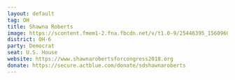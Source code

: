 ```yaml
---
layout: default
tag: OH
title: Shawna Roberts
image: https://scontent.fmem1-2.fna.fbcdn.net/v/t1.0-9/25446395_156096045012769_1403511931744766371_n.jpg?_nc_cat=0&oh=33e3d5b7908ad7504f68b0870b702dcb&oe=5C3610A1
district: OH-6
party: Democrat
seat: U.S. House 
website: https://www.shawnarobertsforcongress2018.org
donate: https://secure.actblue.com/donate/sdshawnaroberts
---
```

